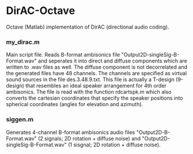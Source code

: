 # DirAC-Octave
Octave (Matlab) implementation of DirAC (directional audio coding).

### my_dirac.m
Main script file. Reads B-format ambisonics file
"Output2D-singleSig-B-Format.wav" and seperates it into direct and diffuse
components which are written to .wav files as well. The diffuse component is not
decorrelated and the generated files have 48 channels. The channels are specified
as virtual sound sources in the file des.3.48.9.txt. This file is actually a
T-design (9-design) that resembles an ideal speaker arrangement for 4th order
ambisonics. The file is read with the function rdcartspk.m which also converts
the cartesian coordinates that specify the speaker positions into spherical
coordinates (angles for elevation and azimuth).

### siggen.m
Generates 4-channel B-format ambisonics audio files "Output2D-B-Format.wav" (2 signals; 2D rotation + diffuse noise) and "Output2D-singleSig-B-Format.wav" (1 sisgnal; 2D rotation + diffuse noise).


